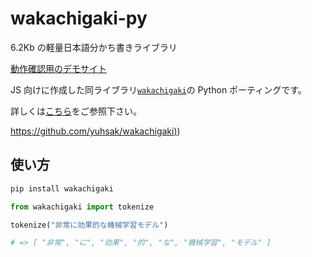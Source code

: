 # wakachigaki-py

6.2Kb の軽量日本語分かち書きライブラリ

[動作確認用のデモサイト](https://yuhsak.github.io/wakachigaki/)

JS 向けに作成した同ライブラリ[`wakachigaki`](https://github.com/yuhsak/wakachigaki)の Python ポーティングです。

詳しくは[こちら](https://github.com/yuhsak/wakachigaki)をご参照下さい。

[https://github.com/yuhsak/wakachigaki)](https://github.com/yuhsak/wakachigaki))

## 使い方

```sh
pip install wakachigaki
```

```python
from wakachigaki import tokenize

tokenize("非常に効果的な機械学習モデル")

# => [ "非常", "に", "効果", "的", "な", "機械学習", "モデル" ]
```
